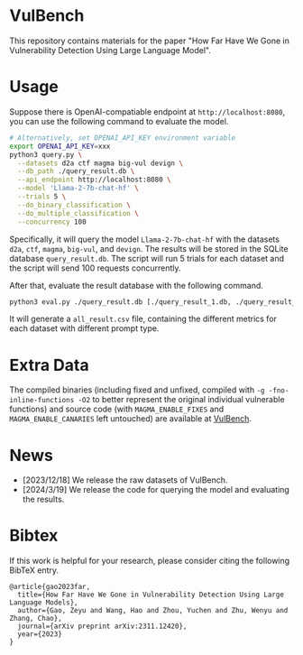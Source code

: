# VulBench

This repository contains materials for the paper "How Far Have We Gone in Vulnerability Detection Using Large Language Model".

# Usage

Suppose there is OpenAI-compatiable endpoint at `http://localhost:8080`, you can use the following command to evaluate the model.

```bash
# Alternatively, set OPENAI_API_KEY environment variable
export OPENAI_API_KEY=xxx
python3 query.py \
  --datasets d2a ctf magma big-vul devign \
  --db_path ./query_result.db \
  --api_endpoint http://localhost:8080 \
  --model 'Llama-2-7b-chat-hf' \
  --trials 5 \
  --do_binary_classification \
  --do_multiple_classification \
  --concurrency 100
```

Specifically, it will query the model `Llama-2-7b-chat-hf` with the datasets `d2a`, `ctf`, `magma`, `big-vul`, and `devign`. The results will be stored in the SQLite database `query_result.db`. The script will run 5 trials for each dataset and the script will send 100 requests concurrently.

After that, evaluate the result database with the following command.

```bash
python3 eval.py ./query_result.db [./query_result_1.db, ./query_result_2.db, ...]
```

It will generate a `all_result.csv` file, containing the different metrics for each dataset with different prompt type.

# Extra Data

The compiled binaries (including fixed and unfixed, compiled with `-g -fno-inline-functions -O2` to better represent the original individual vulnerable functions) and source code (with `MAGMA_ENABLE_FIXES` and `MAGMA_ENABLE_CANARIES` left untouched) are available at [VulBench](https://cloud.vul337.team:9443/s/fKcarsnKocQqnkx).

# News
- [2023/12/18] We release the raw datasets of VulBench.
- [2024/3/19] We release the code for querying the model and evaluating the results.

# Bibtex
If this work is helpful for your research, please consider citing the following BibTeX entry.

```
@article{gao2023far,
  title={How Far Have We Gone in Vulnerability Detection Using Large Language Models},
  author={Gao, Zeyu and Wang, Hao and Zhou, Yuchen and Zhu, Wenyu and Zhang, Chao},
  journal={arXiv preprint arXiv:2311.12420},
  year={2023}
}
```

